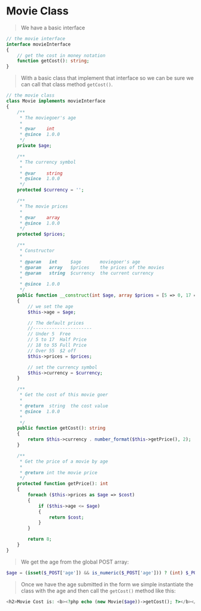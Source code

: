 # Movie Class

> We have a basic interface

```php
// the movie interface
interface movieInterface
{
	// get the cost in money notation
	function getCost(): string;
}
```

> With a basic class that implement that interface so we can be sure we can call that class method `getCost()`.

```php
// the movie class
class Movie implements movieInterface
{
	/**
	 * The moviegoer's age
	 *
	 * @var    int
	 * @since  1.0.0
	 */
	private $age;

	/**
	 * The currency symbol
	 *
	 * @var    string
	 * @since  1.0.0
	 */
	protected $currency = '';

	/**
	 * The movie prices
	 *
	 * @var    array
	 * @since  1.0.0
	 */
	protected $prices;

	/**
	 * Constructor
	 *
	 * @param   int     $age       moviegoer's age
	 * @param   array   $prices    the prices of the movies
	 * @param   string  $currency  the current currency
	 *
	 * @since  1.0.0
	 */
	public function __construct(int $age, array $prices = [5 => 0, 17 => 5, 55 => 10], string $currency = '$')
	{
		// we set the age
		$this->age = $age;

		// The default prices
		//----------------------
		// Under 5	Free
		// 5 to 17	Half Price
		// 18 to 55	Full Price
		// Over 55	$2 off
		$this->prices = $prices;

		// set the currency symbol
		$this->currency = $currency;
	}

	/**
	 * Get the cost of this movie goer
	 *
	 * @return  string  the cost value
	 * @since  1.0.0
	 *
	 */
	public function getCost(): string
	{
		return $this->currency . number_format($this->getPrice(), 2);
	}

	/**
	 * Get the price of a movie by age
	 *
	 * @return int the movie price
	 */
	protected function getPrice(): int
	{
		foreach ($this->prices as $age => $cost)
		{
			if ($this->age <= $age)
			{
				return $cost;
			}
		}

		return 8;
	}
}
```

> We get the age from the global POST array:

```php
$age = (isset($_POST['age']) && is_numeric($_POST['age'])) ? (int) $_POST['age'] : null;
```

> Once we have the age submitted in the form we simple instantiate the class with the age and then call the `getCost()` method like this:

```php
<h2>Movie Cost is: <b><?php echo (new Movie($age))->getCost(); ?></b></h2>
```

